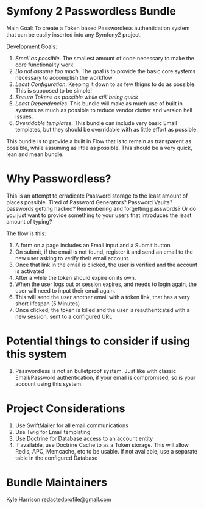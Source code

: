 Symfony 2 Passwordless Bundle
=============================

Main Goal: To create a Token based Passwordless authentication system that can be easily inserted into any Symfony2 project.  

Development Goals:  

1. *Small as possible*. The smallest amount of code necessary to make the core functionality work
2. *Do not assume too much*. The goal is to provide the basic core systems necessary to accomplish the workflow
3. *Least Configuration*. Keeping it down to as few thigns to do as possible. This is supposed to be simple!
4. *Secure Tokens as possible while still being quick*
5. *Least Dependencies*. This bundle will make as much use of built in systems as much as possible to reduce vendor clutter and version hell issues.
6. *Overridable templates*. This bundle can include very basic Email templates, but they should be overridable with as little effort as possible.


This bundle is to provide a built in Flow that is to remain as transparent as possible, while assuming as little as possible.  This should be a very quick, lean and mean bundle.  
  
Why Passwordless?
=================

This is an attempt to erradicate Password storage to the least amount of places possible.  Tired of Password Generators? Password Vaults? passwords getting hacked? Remembering and forgetting passwords?  Or do you just want to provide something to your users that introduces the least amount of typing? 

The flow is this:

1. A form on a page includes an Email input and a Submit button
2. On submit, if the email is not found, register it and send an email to the new user asking to verify their email account.
3. Once that link in the email is clicked, the user is verified and the account is activated
4. After a while the token should expire on its own.
5. When the user logs out or session expires, and needs to login again, the user will need to input their email again. 
6. This will send the user another email with a token link, that has a very short lifespan (5 Minutes)
7. Once clicked, the token is killed and the user is reauthentcated with a new session, sent to a configured URL

  
Potential things to consider if using this system
=================================================

1. Passwordless is not an bulletproof system. Just like with classic Email/Password authentication, if your email is compromised, so is your account using this system. 

 
Project Considerations
======================

1. Use SwiftMailer for all email communications
2. Use Twig for Email templating
3. Use Doctrine for Database access to an account entity
4. If available, use Doctrine Cache to as a Token storage. This will allow Redis, APC, Memcache, etc to be usable. 
   If not available, use a separate table in the configured Database



 
Bundle Maintainers
==================
Kyle Harrison <redactedprofile@gmail.com>

